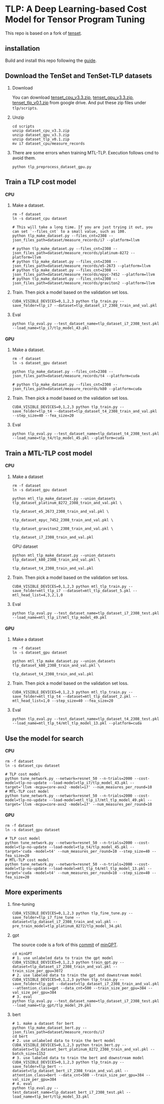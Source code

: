 # TLP: A Deep Learning-based Cost Model for Tensor Program Tuning

This repo is based on a fork of [tenset](https://github.com/tlc-pack/tenset).

## installation

Build and install this repo following the [guide](https://github.com/zhaiyi000/tlp/blob/main/docs/install/from_source.rst).

## Download the TenSet and TenSet-TLP datasets

1. Download

   You can download [tenset_cpu_v3.3.zip](https://drive.google.com/file/d/1JQwGEe8jCpuhZPnUxO0Sb1CJJ06uevy6/view?usp=sharing), [tenset_gpu_v3.3.zip](https://drive.google.com/file/d/1jqHbmvXUrLPDCIqJIaPee_atsPc0ZFFK/view?usp=sharing), [tenset_tlp_v0.1.zip](https://drive.google.com/file/d/1WVNbmha3jjlqAAX-81N_doJ5IFihGfSK/view?usp=sharing) from google drive. And put these zip files under `tlp/scripts`.

2. Unzip

   ```shell
   cd scripts
   unzip dataset_cpu_v3.3.zip
   unzip dataset_gpu_v3.3.zip
   unzip dataset_tlp_v0.1.zip
   mv i7 dataset_cpu/measure_records
   ```

3. There are some errors when training MTL-TLP. Execution follows cmd to avoid them.

   ```shell
   python tlp_preprocess_dataset_gpu.py
   ```


## Train a TLP cost model

#### CPU 

1. Make a dataset.

   ```shell
   rm -f dataset
   ln -s dataset_cpu dataset
   
   # This will take a long time. If you are just trying it out, you can set `--files_cnt` to a small value, such as 100.
   python tlp_make_dataset.py --files_cnt=2308 --json_files_path=dataset/measure_records/i7 --platform=llvm
   
   # python tlp_make_dataset.py --files_cnt=2308 --json_files_path=dataset/measure_records/platinum-8272 --platform=llvm  
   # python tlp_make_dataset.py --files_cnt=2308 --json_files_path=dataset/measure_records/e5-2673 --platform=llvm
   # python tlp_make_dataset.py --files_cnt=2308 --json_files_path=dataset/measure_records/epyc-7452 --platform=llvm
   # python tlp_make_dataset.py --files_cnt=2308 --json_files_path=dataset/measure_records/graviton2 --platform=llvm
   ```

2. Train. Then pick a model based on the validation set loss.

   ```shell
   CUDA_VISIBLE_DEVICES=0,1,2,3 python tlp_train.py --save_folder=tlp_i7 --dataset=tlp_dataset_i7_2308_train_and_val.pkl
   ```

3. Eval

   ```shell
   python tlp_eval.py --test_dataset_name=tlp_dataset_i7_2308_test.pkl --load_name=tlp_i7/tlp_model_43.pkl
   ```

#### GPU 

1. Make a dataset.

   ```shell
   rm -f dataset
   ln -s dataset_gpu dataset
   
   python tlp_make_dataset.py --files_cnt=2308 --json_files_path=dataset/measure_records/t4 --platform=cuda
   
   # python tlp_make_dataset.py --files_cnt=2308 --json_files_path=dataset/measure_records/k80 --platform=cuda
   ```

2. Train. Then pick a model based on the validation set loss.

   ```shell
   CUDA_VISIBLE_DEVICES=0,1,2,3 python tlp_train.py --save_folder=tlp_t4 --dataset=tlp_dataset_t4_2308_train_and_val.pkl --step_size=40 --fea_size=20
   ```

3. Eval

   ```shell
   python tlp_eval.py --test_dataset_name=tlp_dataset_t4_2308_test.pkl --load_name=tlp_t4/tlp_model_45.pkl --platform=cuda
   ```

## Train a MTL-TLP cost model

#### CPU 

1. Make a dataset

   ```shell
   rm -f dataset
   ln -s dataset_gpu dataset
   
   python mtl_tlp_make_dataset.py --union_datasets tlp_dataset_platinum_8272_2308_train_and_val.pkl \
                                                   tlp_dataset_e5_2673_2308_train_and_val.pkl \
                                                   tlp_dataset_epyc_7452_2308_train_and_val.pkl \
                                                   tlp_dataset_graviton2_2308_train_and_val.pkl \
                                                   tlp_dataset_i7_2308_train_and_val.pkl
   ```

   GPU dataset

   ```shell
   python mtl_tlp_make_dataset.py --union_datasets tlp_dataset_k80_2308_train_and_val.pkl \
   																								tlp_dataset_t4_2308_train_and_val.pkl
   ```

2. Train. Then pick a model based on the validation set loss.

   ```shell
   CUDA_VISIBLE_DEVICES=0,1,2,3 python mtl_tlp_train.py --save_folder=mtl_tlp_i7 --dataset=mtl_tlp_dataset_5.pkl --mtl_head_list=4,3,2,1,0
   ```

3. Eval

   ```shell
   python tlp_eval.py --test_dataset_name=tlp_dataset_i7_2308_test.pkl --load_name=mtl_tlp_i7/mtl_tlp_model_49.pkl
   ```

#### GPU 

1. Make a dataset

   ```shell
   rm -f dataset
   ln -s dataset_gpu dataset
   
   python mtl_tlp_make_dataset.py --union_datasets tlp_dataset_k80_2308_train_and_val.pkl \
   																								tlp_dataset_t4_2308_train_and_val.pkl
   ```

2. Train. Then pick a model based on the validation set loss.

   ```shell
   CUDA_VISIBLE_DEVICES=0,1,2,3 python mtl_tlp_train.py --save_folder=mtl_tlp_t4 --dataset=mtl_tlp_dataset_2.pkl --mtl_head_list=1,0 --step_size=40 --fea_size=20
   ```

3. Eval

   ```shell
   python tlp_eval.py --test_dataset_name=tlp_dataset_t4_2308_test.pkl --load_name=mtl_tlp_t4/mtl_tlp_model_13.pkl --platform=cuda
   ```

## Use the model for search

#### CPU

```shell
rm -f dataset
ln -s dataset_cpu dataset

# TLP cost model
python tune_network.py --network=resnet_50 --n-trials=2000 --cost-model=tlp-no-update --load-model=tlp_i7/tlp_model_43.pkl --target='llvm -mcpu=core-avx2 -model=i7' --num_measures_per_round=10
# MTL-TLP cost model
python tune_network.py --network=resnet_50 --n-trials=2000 --cost-model=tlp-no-update --load-model=mtl_tlp_i7/mtl_tlp_model_49.pkl --target='llvm -mcpu=core-avx2 -model=i7' --num_measures_per_round=10
```

#### GPU

```shell
rm -f dataset
ln -s dataset_gpu dataset

# TLP cost model
python tune_network.py --network=resnet_50 --n-trials=2000 --cost-model=tlp-no-update --load-model=tlp_t4/tlp_model_45.pkl --target='cuda -model=t4' --num_measures_per_round=10 --step_size=40 --fea_size=20
# MTL-TLP cost model
python tune_network.py --network=resnet_50 --n-trials=2000 --cost-model=tlp-no-update --load-model=mtl_tlp_t4/mtl_tlp_model_13.pkl --target='cuda -model=t4' --num_measures_per_round=10 --step_size=40 --fea_size=20
```

## More experiments

1. fine-tuning

   ```shell
   CUDA_VISIBLE_DEVICES=0,1,2,3 python tlp_fine_tune.py --save_folder=tlp_i7_fine_tune --dataset=tlp_dataset_i7_2308_train_and_val.pkl --pre_train_model=tlp_platinum_8272/tlp_model_34.pkl
   ```

2. gpt

   The source code is a fork of this [commit](https://github.com/karpathy/minGPT/tree/3ed14b2cec0dfdad3f4b2831f2b4a86d11aef150) of [minGPT](https://github.com/karpathy/minGPT).

   ```shell
   cd minGPT
   # 1. use unlabeled data to train the gpt model
   CUDA_VISIBLE_DEVICES=0,1,2,3 python train_gpt.py --dataset=tlp_dataset_i7_2308_train_and_val.pkl --train_size_per_gpu=3072
   # 2. use labeled data to train the gpt and downstream model
   CUDA_VISIBLE_DEVICES=0,1,2,3 python tlp_train.py --save_folder=tlp_gpt --dataset=tlp_dataset_i7_2308_train_and_val.pkl --attention_class=gpt --data_cnt=500 --train_size_per_gpu=384 --val_size_per_gpu=384
   # 3. eval
   python tlp_eval.py --test_dataset_name=tlp_dataset_i7_2308_test.pkl --load_name=tlp_gpt/tlp_model_29.pkl
   ```

3. bert

   ```shell
   # 1. make a dataset for bert
   python tlp_make_dataset_bert.py --json_files_path=dataset/measure_records/i7
   cd bert
   # 2. use unlabeled data to train the bert model
   CUDA_VISIBLE_DEVICES=0,1,2,3 python train_bert.py --datasets=tlp_dataset_bert_platinum_8272_2308_train_and_val.pkl --batch_size=1152
   # 3. use labeled data to train the bert and downstream model
   CUDA_VISIBLE_DEVICES=0,1,2,3 python tlp_train.py --save_folder=tlp_bert --dataset=tlp_dataset_bert_i7_2308_train_and_val.pkl --attention_class=bert --data_cnt=500 --train_size_per_gpu=384 --val_size_per_gpu=384
   # 4. eval
   python tlp_eval.py --test_dataset_name=tlp_dataset_bert_i7_2308_test.pkl --load_name=tlp_bert/tlp_model_33.pkl
   ```

   
